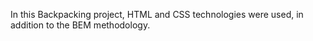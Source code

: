 In this Backpacking project, HTML and CSS technologies were used, in addition to the BEM methodology.
